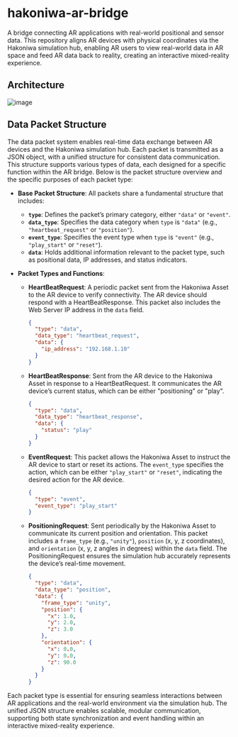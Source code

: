 # hakoniwa-ar-bridge
A bridge connecting AR applications with real-world positional and sensor data. This repository aligns AR devices with physical coordinates via the Hakoniwa simulation hub, enabling AR users to view real-world data in AR space and feed AR data back to reality, creating an interactive mixed-reality experience.

## Architecture

![image](https://github.com/user-attachments/assets/5de2f38b-1acd-4c2f-b386-d9edc2073b80)



## Data Packet Structure

The data packet system enables real-time data exchange between AR devices and the Hakoniwa simulation hub. Each packet is transmitted as a JSON object, with a unified structure for consistent data communication. This structure supports various types of data, each designed for a specific function within the AR bridge. Below is the packet structure overview and the specific purposes of each packet type:

- **Base Packet Structure**: All packets share a fundamental structure that includes:
  - **`type`**: Defines the packet’s primary category, either `"data"` or `"event"`.
  - **`data_type`**: Specifies the data category when `type` is `"data"` (e.g., `"heartbeat_request"` or `"position"`).
  - **`event_type`**: Specifies the event type when `type` is `"event"` (e.g., `"play_start"` or `"reset"`).
  - **`data`**: Holds additional information relevant to the packet type, such as positional data, IP addresses, and status indicators.

- **Packet Types and Functions**:
  - **HeartBeatRequest**: A periodic packet sent from the Hakoniwa Asset to the AR device to verify connectivity. The AR device should respond with a HeartBeatResponse. This packet also includes the Web Server IP address in the `data` field.
  
    ```json
    {
      "type": "data",
      "data_type": "heartbeat_request",
      "data": {
        "ip_address": "192.168.1.10"
      }
    }
    ```
  - **HeartBeatResponse**: Sent from the AR device to the Hakoniwa Asset in response to a HeartBeatRequest. It communicates the AR device’s current status, which can be either "positioning" or "play".

    ```json
    {
      "type": "data",
      "data_type": "heartbeat_response",
      "data": {
        "status": "play"
      }
    }
    ```


  - **EventRequest**: This packet allows the Hakoniwa Asset to instruct the AR device to start or reset its actions. The `event_type` specifies the action, which can be either `"play_start"` or `"reset"`, indicating the desired action for the AR device.

    ```json
    {
      "type": "event",
      "event_type": "play_start"
    }
    ```

  - **PositioningRequest**: Sent periodically by the Hakoniwa Asset to communicate its current position and orientation. This packet includes a `frame_type` (e.g., `"unity"`), `position` (x, y, z coordinates), and `orientation` (x, y, z angles in degrees) within the `data` field. The PositioningRequest ensures the simulation hub accurately represents the device’s real-time movement.



    ```json
    {
      "type": "data",
      "data_type": "position",
      "data": {
        "frame_type": "unity",
        "position": {
          "x": 1.0,
          "y": 2.0,
          "z": 3.0
        },
        "orientation": {
          "x": 0.0,
          "y": 0.0,
          "z": 90.0
        }
      }
    }
    ```

Each packet type is essential for ensuring seamless interactions between AR applications and the real-world environment via the simulation hub. The unified JSON structure enables scalable, modular communication, supporting both state synchronization and event handling within an interactive mixed-reality experience.
